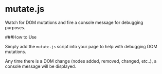 mutate.js
=========

Watch for DOM mutations and fire a console message for debugging purposes.


###How to Use


Simply add the `mutate.js` script into your page to help with debugging DOM mutations.

Any time there is a DOM change (nodes added, removed, changed, etc..), a console message
will be displayed.
